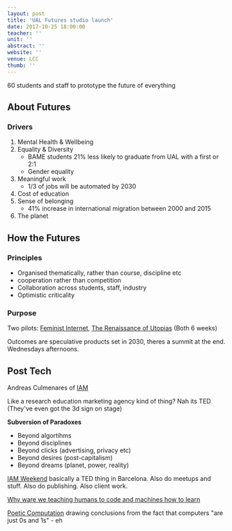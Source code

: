 ```yaml
---
layout: post
title: 'UAL Futures studio launch'
date: 2017-10-25 18:00:00
teacher: ''
unit: ''
abstract: ''
website: ''
venue: LCC
thumb: ''
---
```


60 students and staff to prototype the future of everything

## About Futures

### Drivers

1. Mental Health & Wellbeing
2. Equality & Diversity
   - BAME students 21% less likely to graduate from UAL with a first or 2:1
   - Gender equality
3. Meaningful work
   - 1/3 of jobs will be automated by 2030
4. Cost of education
5. Sense of belonging
   - 41% increase in international migration between 2000 and 2015
6. The planet

## How the Futures

### Principles

- Organised thematically, rather than course, discipline etc
- cooperation rather than competition
- Collaboration across students, staff, industry
- Optimistic criticality

### Purpose

Two pilots: [Feminist Internet](https://www.feministinternet.com/), [The Renaissance of Utopias](https://medium.com/iam-journal/the-renaissance-of-utopias-inventing-what-happens-next-542f5de0a4f6) (Both 6 weeks)

Outcomes are speculative products set in 2030, theres a summit at the end. Wednesdays afternoons.

## Post Tech

Andreas Culmenares of [IAM](http://www.internetagemedia.com/)

Like a research education marketing agency kind of thing? Nah its TED (They've even got the 3d sign on stage)

**Subversion of Paradoxes**

- Beyond algortihms
- Beyond disciplines
- Beyond clicks (advertising, privacy etc)
- Beyond desires (post-capitalism)
- Beyond dreams (planet, power, reality)

[IAM Weekend](http://www.internetagemedia.com/weekend) basically a TED thing in Barcelona. Also do meetups and stuff. Also do publishing. Also client work.

[Why ware we teaching humans to code and machines how to learn](https://www.lsnglobal.com/opinion/article/21787/why-are-we-teaching-humans-how-to-code-and-machines-how-to-learn)

[Poetic Computation](https://en.wikipedia.org/wiki/School_for_Poetic_Computation)
drawing conclusions from the fact that computers "are just 0s and 1s" - eh
